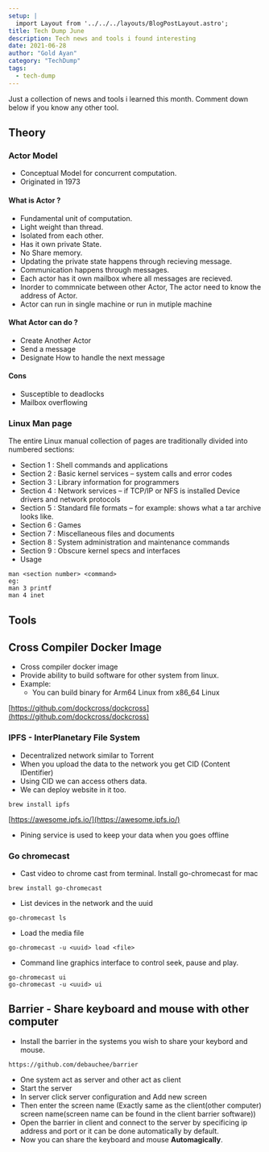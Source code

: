 ```yaml
---
setup: |
  import Layout from '../../../layouts/BlogPostLayout.astro';
title: Tech Dump June
description: Tech news and tools i found interesting
date: 2021-06-28
author: "Gold Ayan"
category: "TechDump"
tags:
  - tech-dump
---
```


Just a collection of news and tools i learned this month. Comment down below if
you know any other tool.

## Theory

### Actor Model

- Conceptual Model for concurrent computation.
- Originated in 1973

#### What is Actor ?

- Fundamental unit of computation.
- Light weight than thread.
- Isolated from each other.
- Has it own private State.
- No Share memory.
- Updating the private state happens through recieving message.
- Communication happens through messages.
- Each actor has it own mailbox where all messages are recieved.
- Inorder to commnicate between other Actor, The actor need to know the address of Actor.
- Actor can run in single machine or run in mutiple machine
<!-- more -->

#### What Actor can do ?

- Create Another Actor
- Send a message
- Designate How to handle the next message

#### Cons

- Susceptible to deadlocks
- Mailbox overflowing

### Linux Man page

The entire Linux manual collection of pages are traditionally divided into
numbered sections:

- Section 1 : Shell commands and applications
- Section 2 : Basic kernel services – system calls and error codes
- Section 3 : Library information for programmers
- Section 4 : Network services – if TCP/IP or NFS is installed Device drivers and network protocols
- Section 5 : Standard file formats – for example: shows what a tar archive looks like.
- Section 6 : Games
- Section 7 : Miscellaneous files and documents
- Section 8 : System administration and maintenance commands
- Section 9 : Obscure kernel specs and interfaces
- Usage

```
man <section number> <command>
eg:
man 3 printf
man 4 inet
```

## Tools

## Cross Compiler Docker Image

- Cross compiler docker image
- Provide ability to build software for other system from linux.
- Example:
  - You can build binary for Arm64 Linux from x86_64 Linux

[https://github.com/dockcross/dockcross](https://github.com/dockcross/dockcross)

### IPFS - InterPlanetary File System

- Decentralized network similar to Torrent
- When you upload the data to the network you get CID (Content IDentifier)
- Using CID we can access others data.
- We can deploy website in it too.

```
brew install ipfs
```

[https://awesome.ipfs.io/](https://awesome.ipfs.io/)

- Pining service is used to keep your data when you goes offline

### Go chromecast

- Cast video to chrome cast from terminal. Install go-chromecast for mac

```
brew install go-chromecast
```

- List devices in the network and the uuid

```
go-chromecast ls
```

- Load the media file

```
go-chromecast -u <uuid> load <file>
```

- Command line graphics interface to control seek, pause and play.

```
go-chromecast ui
go-chromecast -u <uuid> ui
```

## Barrier - Share keyboard and mouse with other computer

- Install the barrier in the systems you wish to share your keybord and mouse.

```
https://github.com/debauchee/barrier
```

- One system act as server and other act as client
- Start the server
- In server click server configuration and Add new screen
- Then enter the screen name (Exactly same as the client(other computer)
  screen name(screen name can be found in the client barrier software))
- Open the barrier in client and connect to the server by specificing ip
  address and port or it can be done automatically by default.
- Now you can share the keyboard and mouse **Automagically**.
